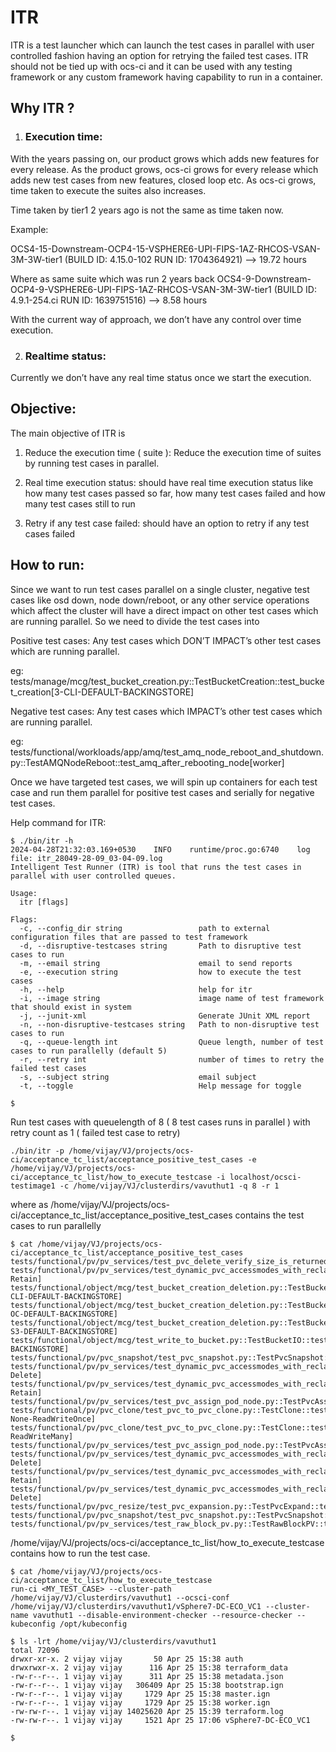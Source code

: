 # ITR

ITR is a test launcher which can launch the test cases in parallel with user controlled fashion having an option for retrying the failed test cases.
ITR should not be tied up with ocs-ci and it can be used with any testing framework or any custom framework having capability to run in a container.

## Why ITR ?

1. ### Execution time:

With the years passing on, our product grows which adds new features for every release. As the product grows, ocs-ci grows for every release which adds new test cases from new features, closed loop etc. As ocs-ci grows, time taken to execute the suites also increases.

Time taken by tier1 2 years ago is not the same as time taken now.

Example:

OCS4-15-Downstream-OCP4-15-VSPHERE6-UPI-FIPS-1AZ-RHCOS-VSAN-3M-3W-tier1 (BUILD ID: 4.15.0-102 RUN ID: 1704364921) —> 19.72 hours

Where as same suite which was run 2 years back
OCS4-9-Downstream-OCP4-9-VSPHERE6-UPI-FIPS-1AZ-RHCOS-VSAN-3M-3W-tier1 (BUILD ID: 4.9.1-254.ci RUN ID: 1639751516) —> 8.58 hours

With the current way of approach, we don’t have any control over time execution.



2. ### Realtime status:

Currently we don’t have any real time status once we start the execution.


## Objective: 

The main objective of ITR is 

1. Reduce the execution time ( suite ): Reduce the execution time of suites by running test cases in parallel. 

2. Real time execution status: should have real time execution status like how many test cases passed so far, how many test cases failed and how many test cases still to run

3. Retry if any test case failed: should have an option to retry if any test cases failed


## How to run:

Since we want to run test cases parallel on a single cluster, negative test cases like osd down, node down/reboot, or any other service operations which affect the cluster will have a direct impact on other test cases which are running parallel. So we need to divide the test cases into 

Positive test cases: Any test cases which DON’T IMPACT’s other test cases which are running parallel.
	
eg: tests/manage/mcg/test_bucket_creation.py::TestBucketCreation::test_bucket_creation[3-CLI-DEFAULT-BACKINGSTORE]


Negative test cases: Any test cases which IMPACT’s other test cases which are running parallel. 

eg: tests/functional/workloads/app/amq/test_amq_node_reboot_and_shutdown.py::TestAMQNodeReboot::test_amq_after_rebooting_node[worker]

Once we have targeted test cases, we will spin up containers for each test case and run them parallel for positive test cases and serially for negative test cases.


Help command for ITR:

```console
$ ./bin/itr -h
2024-04-28T21:32:03.169+0530	INFO	runtime/proc.go:6740	log file: itr_28049-28-09_03-04-09.log
Intelligent Test Runner (ITR) is tool that runs the test cases in parallel with user controlled queues.

Usage:
  itr [flags]

Flags:
  -c, --config_dir string                 path to external configuration files that are passed to test framework
  -d, --disruptive-testcases string       Path to disruptive test cases to run
  -m, --email string                      email to send reports
  -e, --execution string                  how to execute the test cases
  -h, --help                              help for itr
  -i, --image string                      image name of test framework that should exist in system
  -j, --junit-xml                         Generate JUnit XML report
  -n, --non-disruptive-testcases string   Path to non-disruptive test cases to run
  -q, --queue-length int                  Queue length, number of test cases to run parallelly (default 5)
  -r, --retry int                         number of times to retry the failed test cases
  -s, --subject string                    email subject
  -t, --toggle                            Help message for toggle

$ 
```

Run test cases with queuelength of 8 ( 8 test cases runs in parallel ) with retry count as 1 ( failed test case to retry)

```console
./bin/itr -p /home/vijay/VJ/projects/ocs-ci/acceptance_tc_list/acceptance_positive_test_cases -e /home/vijay/VJ/projects/ocs-ci/acceptance_tc_list/how_to_execute_testcase -i localhost/ocsci-testimage1 -c /home/vijay/VJ/clusterdirs/vavuthut1 -q 8 -r 1
```

where as /home/vijay/VJ/projects/ocs-ci/acceptance_tc_list/acceptance_positive_test_cases contains the test cases to run parallelly

```console
$ cat /home/vijay/VJ/projects/ocs-ci/acceptance_tc_list/acceptance_positive_test_cases
tests/functional/pv/pv_services/test_pvc_delete_verify_size_is_returned_to_backendpool.py::TestPVCDeleteAndVerifySizeIsReturnedToBackendPool::test_pvc_delete_and_verify_size_is_returned_to_backend_pool
tests/functional/pv/pv_services/test_dynamic_pvc_accessmodes_with_reclaim_policies.py::TestDynamicPvc::test_rwo_dynamic_pvc[CephFileSystem-Retain]
tests/functional/object/mcg/test_bucket_creation_deletion.py::TestBucketCreationAndDeletion::test_bucket_creation_deletion[3-CLI-DEFAULT-BACKINGSTORE]
tests/functional/object/mcg/test_bucket_creation_deletion.py::TestBucketCreationAndDeletion::test_bucket_creation_deletion[3-OC-DEFAULT-BACKINGSTORE]
tests/functional/object/mcg/test_bucket_creation_deletion.py::TestBucketCreationAndDeletion::test_bucket_creation_deletion[3-S3-DEFAULT-BACKINGSTORE]
tests/functional/object/mcg/test_write_to_bucket.py::TestBucketIO::test_write_file_to_bucket[DEFAULT-BACKINGSTORE]
tests/functional/pv/pvc_snapshot/test_pvc_snapshot.py::TestPvcSnapshot::test_pvc_snapshot[CephFileSystem]
tests/functional/pv/pv_services/test_dynamic_pvc_accessmodes_with_reclaim_policies.py::TestDynamicPvc::test_rwo_dynamic_pvc[CephFileSystem-Delete]
tests/functional/pv/pv_services/test_dynamic_pvc_accessmodes_with_reclaim_policies.py::TestDynamicPvc::test_rwx_dynamic_pvc[CephFileSystem-Retain]
tests/functional/pv/pv_services/test_pvc_assign_pod_node.py::TestPvcAssignPodNode::test_rwx_pvc_assign_pod_node[CephFileSystem]
tests/functional/pv/pvc_clone/test_pvc_to_pvc_clone.py::TestClone::test_pvc_to_pvc_clone[CephFileSystem-None-ReadWriteOnce]
tests/functional/pv/pvc_clone/test_pvc_to_pvc_clone.py::TestClone::test_pvc_to_pvc_rox_clone[CephFileSystem-ReadWriteMany]
tests/functional/pv/pv_services/test_pvc_assign_pod_node.py::TestPvcAssignPodNode::test_rwo_pvc_assign_pod_node[CephFileSystem]
tests/functional/pv/pv_services/test_dynamic_pvc_accessmodes_with_reclaim_policies.py::TestDynamicPvc::test_rwx_dynamic_pvc[CephFileSystem-Delete]
tests/functional/pv/pv_services/test_dynamic_pvc_accessmodes_with_reclaim_policies.py::TestDynamicPvc::test_rwo_dynamic_pvc[CephBlockPool-Retain]
tests/functional/pv/pv_services/test_dynamic_pvc_accessmodes_with_reclaim_policies.py::TestDynamicPvc::test_rwo_dynamic_pvc[CephBlockPool-Delete]
tests/functional/pv/pvc_resize/test_pvc_expansion.py::TestPvcExpand::test_pvc_expansion
tests/functional/pv/pvc_snapshot/test_pvc_snapshot.py::TestPvcSnapshot::test_pvc_snapshot[CephBlockPool]
tests/functional/pv/pv_services/test_raw_block_pv.py::TestRawBlockPV::test_raw_block_pv[Delete]

```

/home/vijay/VJ/projects/ocs-ci/acceptance_tc_list/how_to_execute_testcase contains how to run the test case. 

```console
$ cat /home/vijay/VJ/projects/ocs-ci/acceptance_tc_list/how_to_execute_testcase
run-ci <MY_TEST_CASE> --cluster-path /home/vijay/VJ/clusterdirs/vavuthut1 --ocsci-conf /home/vijay/VJ/clusterdirs/vavuthut1/vSphere7-DC-ECO_VC1 --cluster-name vavuthut1 --disable-environment-checker --resource-checker --kubeconfig /opt/kubeconfig
```

```
$ ls -lrt /home/vijay/VJ/clusterdirs/vavuthut1
total 72096
drwxr-xr-x. 2 vijay vijay       50 Apr 25 15:38 auth
drwxrwxr-x. 2 vijay vijay      116 Apr 25 15:38 terraform_data
-rw-r--r--. 1 vijay vijay      311 Apr 25 15:38 metadata.json
-rw-r--r--. 1 vijay vijay   306409 Apr 25 15:38 bootstrap.ign
-rw-r--r--. 1 vijay vijay     1729 Apr 25 15:38 master.ign
-rw-r--r--. 1 vijay vijay     1729 Apr 25 15:38 worker.ign
-rw-rw-r--. 1 vijay vijay 14025620 Apr 25 15:39 terraform.log
-rw-rw-r--. 1 vijay vijay     1521 Apr 25 17:06 vSphere7-DC-ECO_VC1

$
